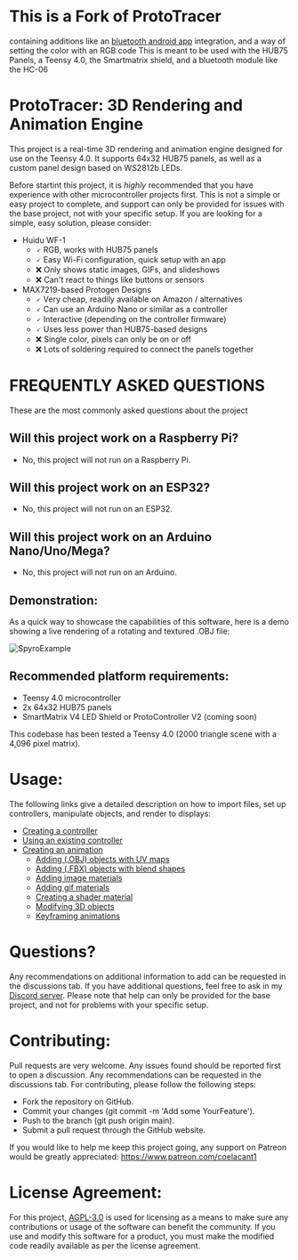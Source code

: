 # This is a Fork of ProtoTracer
containing additions like an [bluetooth android app](https://github.com/Danulal/Protogen-Bluetooth-App) integration, and a way of setting the color with an RGB code
This is meant to be used with the HUB75 Panels, a Teensy 4.0, the Smartmatrix shield, and a bluetooth module like the HC-06

# **ProtoTracer: 3D Rendering and Animation Engine**
This project is a real-time 3D rendering and animation engine designed for use on the Teensy 4.0. It supports 64x32 HUB75 panels, as well as a custom panel design based on WS2812b LEDs.

Before startint this project, it is _highly_ recommended that you have experience with other microcontroller projects first. This is not a simple or easy project to complete, and support can only be provided for issues with the base project, not with your specific setup. If you are looking for a simple, easy solution, please consider:
- Huidu WF-1
  - 🗸 RGB, works with HUB75 panels
  - 🗸 Easy Wi-Fi configuration, quick setup with an app
  - ❌ Only shows static images, GIFs, and slideshows
  - ❌ Can't react to things like buttons or sensors
- MAX7219-based Protogen Designs
  - 🗸 Very cheap, readily available on Amazon / alternatives
  - 🗸 Can use an Arduino Nano or similar as a controller
  - 🗸 Interactive (depending on the controller firmware)
  - 🗸 Uses less power than HUB75-based designs
  - ❌ Single color, pixels can only be on or off
  - ❌ Lots of soldering required to connect the panels together
  
# FREQUENTLY ASKED QUESTIONS
These are the most commonly asked questions about the project

## Will this project work on a Raspberry Pi?
- No, this project will not run on a Raspberry Pi.
## Will this project work on an ESP32?
- No, this project will not run on an ESP32.
## Will this project work on an Arduino Nano/Uno/Mega?
- No, this project will not run on an Arduino.

## Demonstration:
As a quick way to showcase the capabilities of this software, here is a demo showing a live rendering of a rotating and textured .OBJ file:

![SpyroExample](https://user-images.githubusercontent.com/77935580/130149757-41306da9-5296-42f5-86bc-87f785d9e56b.gif)

## Recommended platform requirements:
- Teensy 4.0 microcontroller
- 2x 64x32 HUB75 panels
- SmartMatrix V4 LED Shield or ProtoController V2 (coming soon)

This codebase has been tested a Teensy 4.0 (2000 triangle scene with a 4,096 pixel matrix).

# Usage:
The following links give a detailed description on how to import files, set up controllers, manipulate objects, and render to displays:
- [Creating a controller](https://github.com/coelacant1/ProtoTracer/wiki/Creating-a-custom-controller)
- [Using an existing controller](https://github.com/coelacant1/ProtoTracer/wiki/Using-an-Existing-Controller)
- [Creating an animation](https://github.com/coelacant1/ProtoTracer/wiki/Creating-an-Animation)
  - [Adding (.OBJ) objects with UV maps](https://github.com/coelacant1/ProtoTracer/wiki/Adding-.OBJ-Objects-with-UV-Maps)
  - [Adding (.FBX) objects with blend shapes](https://github.com/coelacant1/ProtoTracer/wiki/Adding-.FBX-objects-with-Blend-Shapes)
  - [Adding image materials](https://github.com/coelacant1/ProtoTracer/wiki/Adding-Image-Materials)
  - [Adding gif materials](https://github.com/coelacant1/ProtoTracer/wiki/Adding-GIF-Materials)
  - [Creating a shader material](https://github.com/coelacant1/ProtoTracer/wiki/Creating-a-Shader-Material)
  - [Modifying 3D objects](https://github.com/coelacant1/ProtoTracer/wiki/Modifying-3D-Objects)
  - [Keyframing animations](https://github.com/coelacant1/ProtoTracer/wiki/Keyframing-Animations)

# Questions?
Any recommendations on additional information to add can be requested in the discussions tab. If you have additional questions, feel free to ask in my [Discord server](https://discord.gg/YwaWnhJ). Please note that help can only be provided for the base project, and not for problems with your specific setup.

# Contributing:
Pull requests are very welcome. Any issues found should be reported first to open a discussion. Any recommendations can be requested in the discussions tab. For contributing, please follow the following steps:

- Fork the repository on GitHub.
- Commit your changes (git commit -m 'Add some YourFeature').
- Push to the branch (git push origin main).
- Submit a pull request through the GitHub website.

If you would like to help me keep this project going, any support on Patreon would be greatly appreciated: https://www.patreon.com/coelacant1

# License Agreement:
For this project, [AGPL-3.0](https://choosealicense.com/licenses/agpl-3.0/) is used for licensing as a means to make sure any contributions or usage of the software can benefit the community. If you use and modify this software for a product, you must make the modified code readily available as per the license agreement.
